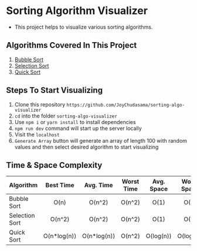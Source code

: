 # Sorting Algorithm Visualizer 
- This project helps to visualize various sorting algorithms.

## Algorithms Covered In This Project
1. [Bubble Sort](https://github.com/JoyChudasama/sorting-algo-visualizer/blob/main/src/algorithms/bubbleSort.js)
2. [Selection Sort](https://github.com/JoyChudasama/sorting-algo-visualizer/blob/main/src/algorithms/SelectionSort.js)
3. [Quick Sort](https://github.com/JoyChudasama/sorting-algo-visualizer/blob/main/src/algorithms/quickSort.js)

## Steps To Start Visualizing 
1. Clone this repository `https://github.com/JoyChudasama/sorting-algo-visualizer`
2. `cd` into the folder `sorting-algo-visualizer`
3. Use `npm i` or `yarn install` to install dependencies
4. `npm run dev` command will start up the server locally
5. Visit the `localhost`
6. `Generate Array` button will generate an array of length 100 with random values and then select desired algorithm to start visualizing


## Time & Space Complexity

| Algorithm  | Best Time | Avg. Time | Worst Time | Avg. Space | Worst Space |
| :------------- |:-------------:|:-------------:|:-------------:|:-------------:|:-------------:|
| Bubble Sort | O(n) | O(n^2) | O(n^2) | O(1) | O(1) |
| Selection Sort | O(n^2) | O(n^2) | O(n^2) | O(1) | O(1) |
| Quick Sort | O(n*log(n)) | O(n*log(n)) | O(n^2) | O(log(n)) | O(log(n)) |
